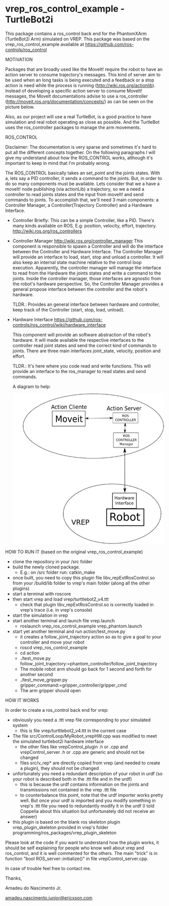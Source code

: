 vrep_ros_control_example - TurtleBot2i
======================================

This package contains a ros_control back end for the PhantomXArm (TurtleBot2i Arm) simulated on VREP. This package was based on the vrep_ros_control_example available at https://github.com/ros-controls/ros_control

MOTIVATION

   Packages that are broadly used like the MoveIt! require the robot to have an action server to consume trajectory's messages. This kind of server aim to be used when an long tasks is being executed and a feedback or a stop action is need while the process is running (http://wiki.ros.org/actionlib). Instead of developing a specific action server to consume MoveIt! messages, the MoveIt documentations advise to use a ros_controller (http://moveit.ros.org/documentation/concepts/) as can be seen on the picture below.

   Also, as our project will use a real TurtleBot, is a good practice to have simulation and real robot operating as close as possible. And the TurtleBot uses the ros_controller packages to manage the arm movements.

ROS_CONTROL

   Disclaimer: The documentation is very sparse and sometimes it's hard to put all the different concepts together. On the following paragraphs I will give my understand about how the ROS_CONTROL works, although it's important to keep in mind that I'm probably wrong.

   The ROS_CONTROL basically takes an set_point and the joints states. With a, lets say a PID controller, it sends a command to the joints. But, in order to do so many components must be available.
   Lets consider that we a have a moveIt! node publishing (via actionLib) a trajectory, so we a need a controller to read joints states and the input from moveIt! and send commands to joints. To accomplish that, we'll need 3 main components: a Controller Manager, a Controller(Trajectory Controller) and a Hardware Interface.

   * Controller
     Briefly: This can be a simple Controller, like a PID. There's many kinds available on ROS, E.g: position, velocity, effort, trajectory.
     http://wiki.ros.org/ros_controllers

   * Controller Manager
     http://wiki.ros.org/controller_manager
     This component is responsible to spawn a Controller and will do the interface between the Controller and Hardware Interface.
     The Controller Manager will provide an interface to load, start, stop and unload a controller. It will also keep an internal state machine relative to the control loop execution.
     Apparently, the controller manager will manage the interface to read from the Hardware the joints states and write a command to the joints. Inside the controller manager, those interfaces are agnostic from the robot's hardware perspective. So, the Controller Manager provides a general propose interface between the controller and the robot's hardware.

     TLDR.: Provides an general interface between hardware and controller, keep track of the Controller (start, stop, load, unload).
   * Hardware Interface
     https://github.com/ros-controls/ros_control/wiki/hardware_interface
     
     This component will provide an software abstraction of the robot's hardware. It will made available the respective interfaces to the controller read joint states and send the correct kind of commands to joints. There are three main interfaces joint_state, velocity, position and effort.

     TLDR.: It's here where you code read and write functions. This will provide an interface to the ros_manager to read states and send commands.

     A diagram to help:

     ![alt text](how_works.png)

HOW TO RUN IT (based on the original vrep_ros_control_example)

   * clone the repository in your <workspace>/src folder
   * build the newly cloned package.
     * E.g.: on <workspace>/src folder run: catkin_make
   * once built, you need to copy this plugin file libv_repExtRosControl.so from your <workspace>/build/lib folder to vrep's main folder (along all the other plugins)
   * start a terminal with roscore
   * then start vrep and load vrep/turttlebot2_v4.ttt
      - check that plugin libv_repExtRosControl.so is correctly loaded in vrep's trace (i.e. in vrep's console)
   * start the simulation in vrep
   * start another terminal and launch file vrep.launch
      - roslaunch vrep_ros_control_example vrep_phantom.launch
   * start yet another terminal and run action/test_move.py
      - it creates a follow_joint_trajectory action so as to give a goal to your controller and move your robot
      - roscd vrep_ros_control_example
      - cd action
      - ./test_move.py follow_joint_trajectory:=phantom_controller/follow_joint_trajectory
      - The mobile robot arm should go back for 1 second and forth for another second
      - ./test_move_gripper.py gripper_command:=gripper_controller/gripper_cmd
      - The arm gripper should open

HOW IT WORKS

In order to create a ros_control back end for vrep:
   * obviously you need a .ttt vrep file corresponding to your simulated system
      - this is file vrep/turttlebot2_v4.ttt in the current case
   * The file src/ControlLoop/MyRobot_vrepHW.cpp was modified to meet the simulated turtlebot2i hardware interface
      - the other files like vrepControl_plugin .h or .cpp and vrepControl_server .h or .cpp are generic and should not be changed
      - files src/v_rep* are directly copied from vrep (and needed to create a plugin), they should not be changed
   * unfortunately you need a redundant description of your robot in urdf (so your robot is described both in the .ttt file and in the urdf)
      - this is because the urdf contains information on the joints and transmissions not contained in the vrep .ttt file
      - to counterbalance this point, note that the urdf importer works pretty well. But once your urdf is imported and you modify something in vrep's .ttt file you need to redundantly modify it in the urdf (I told Coppelia about this situation but unfortunately did not receive an answer)
   * this plugin is based on the blank ros skeleton plugin vrep_plugin_skeleton provided in vrep's folder programming/ros_packages/vrep_plugin_skeleton

Please look at the code if you want to understand how the plugin works, it should be self explaining for people who know well about vrep and ros_control, and it is well commented for the others. The main "trick" is in function "bool ROS_server::initialize()" in file vrepControl_server.cpp.

In case of trouble feel free to contact me.

Thanks,

Amadeu do Nascimento Jr.

amadeu.nascimento.junior@ericsson.com
